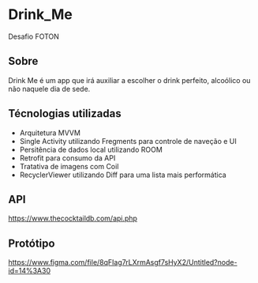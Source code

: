 # Drink_Me
Desafio FOTON


## Sobre
Drink Me é um app que irá auxiliar a escolher o drink perfeito, alcoólico ou não naquele dia de sede.

## Técnologias utilizadas

- Arquitetura MVVM
- Single Activity utilizando Fregments para controle de naveção e UI
- Persitência de dados local utilizando ROOM
- Retrofit para consumo da API
- Tratativa de imagens com Coil
- RecyclerViewer utilizando Diff para uma lista mais performática

## API
https://www.thecocktaildb.com/api.php

## Protótipo

https://www.figma.com/file/8qFIag7rLXrmAsgf7sHyX2/Untitled?node-id=14%3A30
